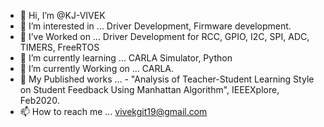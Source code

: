 - 👋 Hi, I’m @KJ-VIVEK
- 👀 I’m interested in ... Driver Development, Firmware development.
- 👀 I’ve Worked on ... Driver Development for RCC, GPIO, I2C, SPI, ADC, TIMERS, FreeRTOS
- 🌱 I’m currently learning ... CARLA Simulator, Python
- 🌱 I’m currently Working on ... CARLA.
- 👀 My Published works ... 
                    - "Analysis of Teacher-Student Learning Style on Student Feedback Using Manhattan Algorithm", IEEEXplore, Feb2020.
- 📫 How to reach me ... vivekgit19@gmail.com

<!---
KJ-VIVEK/KJ-VIVEK is a ✨ special ✨ repository because its `README.md` (this file) appears on your GitHub profile.
You can click the Preview link to take a look at your changes.
--->
